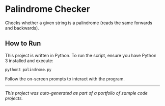 # Palindrome Checker

Checks whether a given string is a palindrome (reads the same forwards and backwards).

## How to Run

This project is written in Python. To run the script, ensure you have Python 3 installed and execute:

```
python3 palindrome.py
```

Follow the on-screen prompts to interact with the program.

---

*This project was auto-generated as part of a portfolio of sample code projects.*
